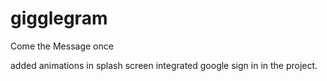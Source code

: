 # gigglegram

Come the Message once

added animations in splash screen 
integrated google sign in in the project.
